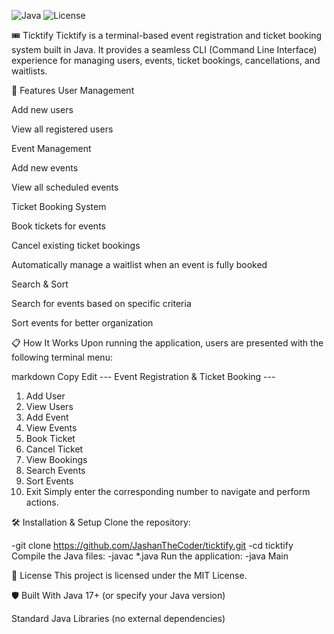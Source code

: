 ![Java](https://img.shields.io/badge/Language-Java-blue.svg)
![License](https://img.shields.io/badge/License-MIT-green.svg)

🎟️ Ticktify
Ticktify is a terminal-based event registration and ticket booking system built in Java.
It provides a seamless CLI (Command Line Interface) experience for managing users, events, ticket bookings, cancellations, and waitlists.

🚀 Features
User Management

Add new users

View all registered users

Event Management

Add new events

View all scheduled events

Ticket Booking System

Book tickets for events

Cancel existing ticket bookings

Automatically manage a waitlist when an event is fully booked

Search & Sort

Search for events based on specific criteria

Sort events for better organization

📋 How It Works
Upon running the application, users are presented with the following terminal menu:

markdown
Copy
Edit
--- Event Registration & Ticket Booking ---
1. Add User
2. View Users
3. Add Event
4. View Events
5. Book Ticket
6. Cancel Ticket
7. View Bookings
8. Search Events
9. Sort Events
0. Exit
Simply enter the corresponding number to navigate and perform actions.

🛠️ Installation & Setup
Clone the repository:


 -git clone https://github.com/JashanTheCoder/ticktify.git
 -cd ticktify
Compile the Java files:
 -javac *.java
Run the application:
 -java Main

 
📄 License
This project is licensed under the MIT License.

🛡️ Built With
Java 17+ (or specify your Java version)

Standard Java Libraries (no external dependencies)

